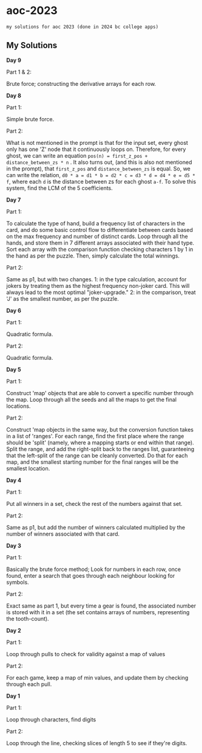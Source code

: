 # aoc-2023

`my solutions for aoc 2023 (done in 2024 bc college apps)`

## My Solutions

**Day 9**

Part 1 & 2:

Brute force; constructing the derivative arrays for each row.

**Day 8**

Part 1:

Simple brute force.

Part 2:

What is not mentioned in the prompt is that for the input set, every ghost only
has one 'Z' node that it continuously loops on. Therefore, for every ghost, we
can write an equation `pos(n) = first_z_pos + distance_between_zs * n`
. It also turns out, (and this is also not mentioned in the prompt), that
`first_z_pos` and `distance_between_zs` is equal. So, we can write the relation,
`d0 * a = d1 * b = d2 * c = d3 * d = d4 * e = d5 * f`, where each `d` is the
distance between zs for each ghost `a-f`. To solve this system, find the LCM of the
5 coefficients.

**Day 7**

Part 1:

To calculate the type of hand, build a frequency list of characters in the card,
and do some basic control flow to differentiate between cards based on the max
frequency and number of distinct cards. Loop through all the hands, and store them
in 7 different arrays associated with their hand type. Sort each array with the
comparison function checking characters 1 by 1 in the hand as per the puzzle. Then,
simply calculate the total winnings.

Part 2:

Same as p1, but with two changes. 1: in the type calculation, account for jokers
by treating them as the highest frequency non-joker card. This will always lead
to the most optimal "joker-upgrade." 2: in the comparison, treat 'J' as the
smallest number, as per the puzzle.

**Day 6**

Part 1:

Quadratic formula.

Part 2:

Quadratic formula.

**Day 5**

Part 1:

Construct 'map' objects that are able to convert a specific number through the map.
Loop through all the seeds and all the maps to get the final locations.

Part 2:

Construct 'map objects in the same way, but the conversion function takes in a
list of 'ranges'. For each range, find the first place where the range should be 'split'
(namely, where a mapping starts or end within that range). Split the range, and add the
right-split back to the ranges list, guaranteeing that the left-split of the range can
be cleanly converted. Do that for each map, and the smallest starting number for the
final ranges will be the smallest location.

**Day 4**

Part 1:

Put all winners in a set, check the rest of the numbers against that set.

Part 2:

Same as p1, but add the number of winners calculated multiplied by the number of winners associated with that card.

**Day 3**

Part 1:

Basically the brute force method; Look for numbers in each row, once found, enter a
search that goes through each neighbour looking for symbols.

Part 2:

Exact same as part 1, but every time a gear is found, the associated number is stored
with it in a set (the set contains arrays of numbers, representing the tooth-count).

**Day 2**

Part 1:

Loop through pulls to check for validity against a map of values

Part 2:

For each game, keep a map of min values, and update them by checking through
each pull.

**Day 1**

Part 1:

Loop through characters, find digits

Part 2:

Loop through the line, checking slices of length 5 to see if they're digits.
